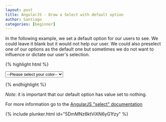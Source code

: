 ```yaml
---
layout: post
title: AngularJS - Draw a Select with default option
author: Santiago
categories: [beginner]
---
```


In the following example, we set a default option for our users to see. We could leave it blank but it would not help our user. We could also preselect one of our options as the default one but sometimes we do not want to influence or dictate our user's selection.

{% highlight html %}
<form name="myForm">
    <select ng-options="color for color in ['red', 'blue', 'yellow']" ng-model="color1">
        <option value="" selected>--Please select your color--</option>
    </select>
</form>
{% endhighlight %}

_Note_: it is important that our default option has value set to nothing.

For more information go to the [AngularJS "select" documentation][1] 

{% include plunker.html id="5DmMNz6ktViXN6yG1fzy" %}

[1]: http://docs.angularjs.org/api/ng.directive:select